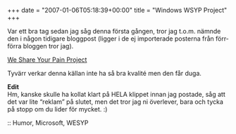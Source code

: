 +++
date = "2007-01-06T05:18:39+00:00"
title = "Windows WSYP Project"
+++

Var ett bra tag sedan jag såg denna första gången, tror jag t.o.m. nämnde den i någon tidigare bloggpost (ligger i de ej importerade posterna från förr-förra bloggen tror jag).

  
[We Share Your Pain Project][1]

Tyvärr verkar denna källan inte ha så bra kvalité men den får duga.

**Edit**  
Hm, kanske skulle ha kollat klart på HELA klippet innan jag postade, såg att det var lite &#8220;reklam&#8221; på slutet, men det tror jag ni överlever, bara och tycka på stopp om du lider för mycket. :) 

:: Humor, Microsoft, WESYP

<small></small>

 [1]: http://www.youtube.com/watch?v=1Q_EPUXlyME
